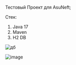 Тестовый Проект для AsuNeft;

Cтек: 
1) Java 17
2) Maven
3) H2 DB

![дб](https://github.com/user-attachments/assets/490243b7-bb86-4723-8617-fb044c807525)

![image](https://github.com/user-attachments/assets/9cd9857b-666b-496e-bb5e-a245e5800632)



